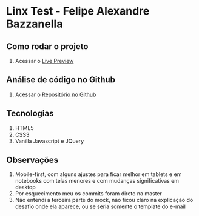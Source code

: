 # Linx Test - Felipe Alexandre Bazzanella


## Como rodar o projeto
1. Acessar o [Live Preview](https://linx-test.vercel.app/)

## Análise de código no Github
1. Acessar o [Repositório no Github](https://github.com/garrafinhacocacola/linx-test)

## Tecnologias
1. HTML5
2. CSS3
3. Vanilla Javascript e JQuery

## Observações
1. Mobile-first, com alguns ajustes para ficar melhor em tablets e em notebooks com telas menores e com mudanças significativas em desktop
2. Por esquecimento meu os commits foram direto na master
3. Não entendi a terceira parte do mock, não ficou claro na explicação do desafio onde ela aparece, ou se seria somente o template do e-mail
